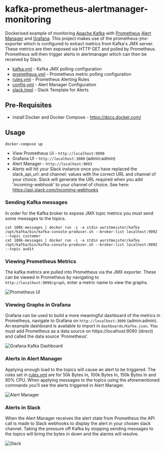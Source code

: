 # kafka-prometheus-alertmanager-monitoring
Dockerised example of monitoring [Apache Kafka](https://kafka.apache.org/) with [Prometheus](https://prometheus.io/) [Alert Manager](https://prometheus.io/docs/alerting/alertmanager/) and [Grafana](http://grafana.org/).  This project makes use of the prometheus-jmx-exporter which is configured to extract metrics from Kafka's JMX server.  These metrics are then exposed via HTTP GET and polled by Prometheus. Prometheus will then trigger alerts in alertmanager which can then be received by Slack.

* [kafka.yml](../master/prometheus-jmx-exporter/confd/templates/kafka.yml.tmpl) - Kafka JMX polling configuration
* [prometheus.yml](../master/mount/prometheus/prometheus.yml) - Prometheus metric polling configuration
* [rules.yml](../master/mount/prometheus/rules/rules.yml) - Prometheus Alerting Rules
* [config.yml](../master/mount/alertmanager/config.yml) - Alert Manager Configuration
* [slack.tmpl](../master/mount/alertmanager/templates/slack.tmpl) - Slack Template for Alerts

## Pre-Requisites
* install Docker and Docker Compose - https://docs.docker.com/

## Usage

```
docker-compose up
```

- View Prometheus UI - `http://localhost:9090`
- Grafana UI - `http://localhost:3000` (admin:admin)
- Alert Manager - `http://localhost:9093`
- Alerts will hit your Slack instance once you have replaced the slack_api_url: and channel: values with the correct URL and channel of your choice. Slack will generate the URL required when you add 'incoming-webhook' to your channel of choice. See here: https://api.slack.com/incoming-webhooks

### Sending Kafka messages
In order for the Kafka broker to expose JMX topic metrics you must send some messages to the topics.
```
cat 100k-messages | docker run -i -a stdin wurstmeister/kafka /opt/kafka/bin/kafka-console-producer.sh --broker-list localhost:9092 --topic customer
cat 100k-messages | docker run -i -a stdin wurstmeister/kafka /opt/kafka/bin/kafka-console-producer.sh --broker-list localhost:9092 --topic audit
```

### Viewing Prometheus Metrics
The kafka metrics are pulled into Prometheus via the JMX exporter.  These can be viewed in Prometheus by navigating to `http://localhost:9090/graph`, enter a metric name to view the graphs.

![Prometheus UI](images/prometheus-ui.png?raw=true)

### Viewing Graphs in Grafana
Grafana can be used to build a more meaningful dashboard of the metrics in Prometheus, navigate to Grafana on `http://localhost:3000` (admin:admin).  An example dashboard is available to import in `dashboards/Kafka.json`. You must add Prometheus as a data source on https://localhost:9090 (direct) and called the data source 'Prometheus'.

![Grafana Kafka Dashboard](images/grafana-ui.png?raw=true)

### Alerts in Alert Manager
Applying enough load to the topics will cause an alert to be triggered. The rules set in [rules.yml](../master/mount/prometheus/rules/rules.yml) are for 50k Bytes In, 100k Bytes In, 150k Bytes In and 90% CPU. When applying messages to the topics using the aforementioned commands you'll see the alerts triggered in Alert Manager.

![Alert Manager](../master/images/alertmanager-ui.png?raw=true)

### Alerts in Slack
When the Alert Manager receives the alert state from Prometheus the API call is made to Slack webhooks to display the alert in your chosen slack channel. Taking the pressure off Kafka by stopping sending messages to the topics will bring the bytes in down and the alarms will resolve.

![Slack](../master/images/slack-ui.png?raw=true)
